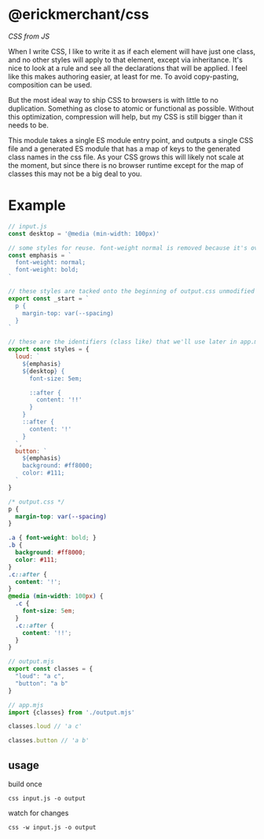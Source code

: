 # @erickmerchant/css

_CSS from JS_

When I write CSS, I like to write it as if each element will have just one class, and no other styles will apply to that element, except via inheritance. It's nice to look at a rule and see all the declarations that will be applied. I feel like this makes authoring easier, at least for me. To avoid copy-pasting, composition can be used.

But the most ideal way to ship CSS to browsers is with little to no duplication. Something as close to atomic or functional as possible. Without this optimization, compression will help, but my CSS is still bigger than it needs to be.

This module takes a single ES module entry point, and outputs a single CSS file and a generated ES module that has a map of keys to the generated class names in the css file. As your CSS grows this will likely not scale at the moment, but since there is no browser runtime except for the map of classes this may not be a big deal to you.

# Example

``` javascript
// input.js
const desktop = '@media (min-width: 100px)'

// some styles for reuse. font-weight normal is removed because it's overridden
const emphasis = `
  font-weight: normal;
  font-weight: bold;
`

// these styles are tacked onto the beginning of output.css unmodified
export const _start = `
  p {
    margin-top: var(--spacing)
  }
`

// these are the identifiers (class like) that we'll use later in app.mjs
export const styles = {
  loud: `
    ${emphasis}
    ${desktop} {
      font-size: 5em;

      ::after {
        content: '!!'
      }
    }
    ::after {
      content: '!'
    }
  `,
  button: `
    ${emphasis}
    background: #ff8000;
    color: #111;
  `
}
```

``` css
/* output.css */
p {
  margin-top: var(--spacing)
}

.a { font-weight: bold; }
.b {
  background: #ff8000;
  color: #111;
}
.c::after {
  content: '!';
}
@media (min-width: 100px) {
  .c {
    font-size: 5em;
  }
  .c::after {
    content: '!!';
  }
}
```

``` javascript
// output.mjs
export const classes = {
  "loud": "a c",
  "button": "a b"
}
```

``` javascript
// app.mjs
import {classes} from './output.mjs'

classes.loud // 'a c'

classes.button // 'a b'
```

## usage

build once

```
css input.js -o output
```

watch for changes

```
css -w input.js -o output
```
